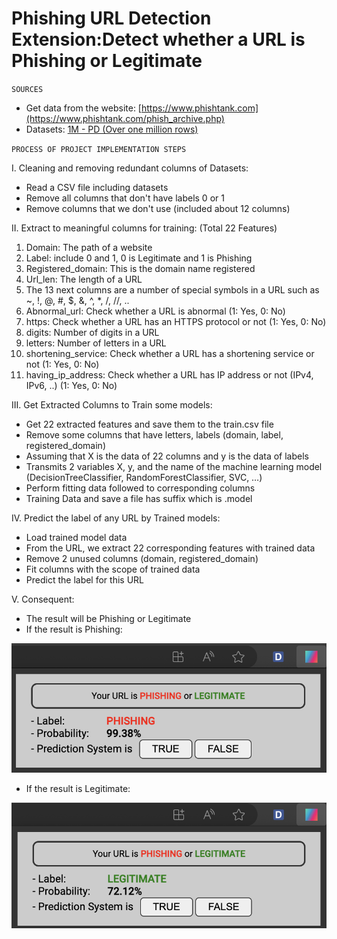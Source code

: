# Phishing URL Detection Extension:Detect whether a URL is Phishing or Legitimate

``SOURCES``
- Get data from the website: [https://www.phishtank.com](https://www.phishtank.com/phish_archive.php)
- Datasets: [1M - PD (Over one million rows)](https://drive.google.com/drive/folders/1_EEDhqXqZ-5tS13-Kle_ytADgSjYqOKO?usp=sharing)

``PROCESS OF PROJECT IMPLEMENTATION STEPS``

I. Cleaning and removing redundant columns of Datasets:
-	Read a CSV file including datasets
-	Remove all columns that don't have labels 0 or 1
-   Remove columns that we don't use (included about 12 columns)

II.	Extract to meaningful columns for training: (Total 22 Features)
1.	Domain: The path of a website
2.	Label: include 0 and 1, 0 is Legitimate and 1 is Phishing
3.	Registered_domain: This is the domain name registered
4.	Url_len: The length of a URL
5.  The 13 next columns are a number of special symbols in a URL such as ~, !, @, #, $, &, ^, *, /, //, ..
6.	Abnormal_url: Check whether a URL is abnormal (1: Yes, 0: No)
7.	https: Check whether a URL has an HTTPS protocol or not (1: Yes, 0: No)
8.	digits: Number of digits in a URL
9.	letters: Number of letters in a URL
10.	shortening_service: Check whether a URL has a shortening service or not (1: Yes, 0: No)
11.	having_ip_address: Check whether a URL has IP address or not (IPv4, IPv6, ..) (1: Yes, 0: No)

III. Get Extracted Columns to Train some models:
-	Get 22 extracted features and save them to the train.csv file
-   Remove some columns that have letters, labels (domain, label, registered_domain)
-	Assuming that X is the data of 22 columns and y is the data of labels 
-	Transmits 2 variables X, y, and the name of the machine learning model (DecisionTreeClassifier, RandomForestClassifier, SVC, …)
-   Perform fitting data followed to corresponding columns	
-	Training Data and save a file has suffix which is .model

IV. Predict the label of any URL by Trained models:
-	Load trained model data
-   From the URL, we extract 22 corresponding features with trained data
-	Remove 2 unused columns (domain, registered_domain)
-   Fit columns with the scope of trained data
-   Predict the label for this URL

V.	Consequent:
-   The result will be Phishing or Legitimate
-   If the result is Phishing:

![alt text](./templates/images/Phishing%20Ressult.png)

-   If the result is Legitimate:

![alt text](./templates/images/Legitimate%20Result.png)

